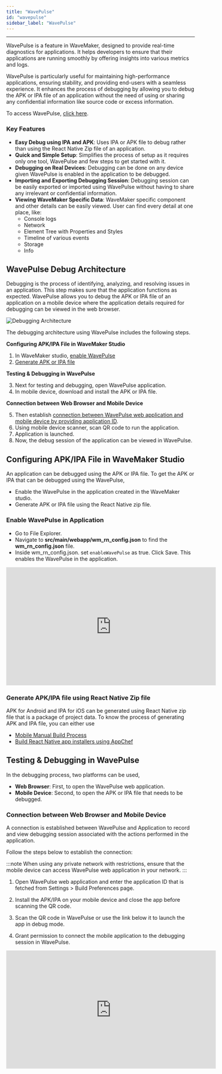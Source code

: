 ```yaml
---
title: "WavePulse"
id: "wavepulse"
sidebar_label: "WavePulse"
---
```

---

WavePulse is a feature in WaveMaker, designed to provide real-time diagnostics for applications. It helps developers to ensure that their applications are running smoothly by offering insights into various metrics and logs.

WavePulse is particularly useful for maintaining high-performance applications, ensuring stability, and providing end-users with a seamless experience. It enhances the process of debugging by allowing you to debug the APK or IPA file of an application without the need of using or sharing any confidential information like source code or excess information.

To access WavePulse, [click here](#https://apps.wavemakeronline.com/wavepulse/client).

### Key Features

- **Easy Debug using IPA and APK**: Uses IPA or APK file to debug rather than using the React Native Zip file of an application.
- **Quick and Simple Setup**: Simplifies the process of setup as it requires only one tool, WavePulse and few steps to get started with it.
- **Debugging on Real Devices**: Debugging can be done on any device given WavePulse is enabled in the application to be debugged.
- **Importing and Exporting Debugging Session**: Debugging session can be easily exported or imported using WavePulse without having to share any irrelevant or confidential information.
- **Viewing WaveMaker Specific Data**: WaveMaker specific component and other details can be easily viewed. User can find every detail at one place, like:
  - Console logs
  - Network
  - Element Tree with Properties and Styles
  - Timeline of various events
  - Storage
  - Info

## WavePulse Debug Architecture 

Debugging is the process of identifying, analyzing, and resolving issues in an application. This step makes sure that the application functions as expected. WavePulse allows you to debug the APK or IPA file of an application on a mobile device where the application details required for debugging can be viewed in the web browser.

![Debugging Architecture](/learn/assets/wavepulse-architecture.png)

The debugging architecture using WavePulse includes the following steps.

**Configuring APK/IPA File in WaveMaker Studio**

1. In WaveMaker studio, [enable WavePulse](#enable-wavepulse-in-application) 
2. [Generate APK or IPA file](#generate-apkipa-file-using-react-native-zip-file)

**Testing & Debugging in WavePulse**

3. Next for testing and debugging, open WavePulse application.
4. In mobile device, download and install the APK or IPA file.

**Connection between Web Browser and Mobile Device**

5. Then establish [connection between WavePulse web application and mobile device by providing application ID](#connection-between-web-browser-and-mobile-device).
6. Using mobile device scanner, scan QR code to run the application.
7. Application is launched.
8. Now, the debug session of the application can be viewed in WavePulse.

## Configuring APK/IPA File in WaveMaker Studio

An application can be debugged using the APK or IPA file. To get the APK or IPA that can be debugged using the WavePulse,

- Enable the WavePulse in the application created in the WaveMaker studio.
- Generate APK or IPA file using the React Native zip file.

### Enable WavePulse in Application

- Go to File Explorer.
- Navigate to **src/main/webapp/wm_rn_config.json** to find the **wm_rn_config.json** file.
- Inside wm_rn_config.json. set	`enableWavePulse` as true. Click Save. This enables the WavePulse in the application.

<iframe width="560" height="315" src="https://embed.app.guidde.com/playbooks/ppStvsxdQmjNLobnFxCwm8"  frameborder="0" allow="autoplay; encrypted-media" allowfullscreen="allowfullscreen"></iframe>

### Generate APK/IPA file using React Native Zip file

APK for Android and IPA for iOS can be generated using React Native zip file that is a package of project data. To know the process of generating APK and IPA file, you can either use

- [Mobile Manual Build Process](https://docs.wavemaker.com/learn/react-native/mobile-build-manual)
- [Build React Native app installers using AppChef](https://docs.wavemaker.com/learn/react-native/build-installers)

## Testing & Debugging in WavePulse

In the debugging process, two platforms can be used,

- **Web Browser**: First, to open the WavePulse web application.
- **Mobile Device**: Second, to open the APK or IPA file that needs to be debugged.

### Connection between Web Browser and Mobile Device

A connection is established between WavePulse and Application to record and view debugging session associated with the actions performed in the application.

Follow the steps below to establish the connection:

:::note
When using any private network with restrictions, ensure that the mobile device can access WavePulse web application in your network.
:::

1. Open WavePulse web application and enter the application ID that is fetched from Settings > Build Preferences page.

2. Install the APK/IPA on your mobile device and close the app before scanning the QR code.
3. Scan the QR code in WavePulse or use the link below it to launch the app in debug mode.
4. Grant permission to connect the mobile application to the debugging session in WavePulse.

<iframe width="560" height="315" src="https://www.loom.com/embed/955c51e160a64230bf594aa35b7f5039?sid=e33b7e13-99df-4249-844a-f67cde42cab8" frameborder="0" allow="autoplay; encrypted-media" allowfullscreen="allowfullscreen"></iframe>
